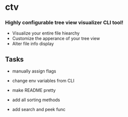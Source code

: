 # ctv

### Highly configurable tree view visualizer CLI tool!

- Visualize your entire file hiearchy
- Customize the apperance of your tree view
- Alter file info display


## Tasks

- manually assign flags
- change env variables from CLI
- make README pretty


- add all sorting methods
- add search and peek func